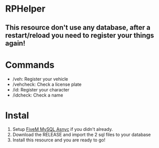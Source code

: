 # RPHelper
## This resource don't use any database, after a restart/reload you need to register your things again!
# Commands
- /veh: Register your vehicle
- /vehcheck: Check a license plate
- /id: Register your character
- /idcheck: Check a name
# Instal
1. Setup [FiveM MySQL Asnyc](https://github.com/brouznouf/fivem-mysql-async) if you didn't already.
2. Download the RELEASE and import the 2 sql files to your database
3. Install this resource and you are ready to go!
